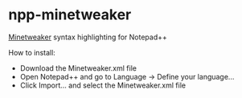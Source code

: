 npp-minetweaker
===============

[Minetweaker](https://github.com/stanhebben/MineTweaker) syntax highlighting for Notepad++

How to install:
* Download the Minetweaker.xml file
* Open Notepad++ and go to Language -> Define your language...
* Click Import... and select the Minetweaker.xml file

